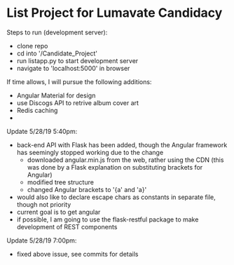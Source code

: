 # List Project for Lumavate Candidacy

Steps to run (development server):
 - clone repo
 - cd into '/Candidate_Project'
 - run listapp.py to start development server
 - navigate to 'localhost:5000' in browser

If time allows, I will pursue the following additions:
 - Angular Material for design
 - use Discogs API to retrive album cover art
 - Redis caching
 - 

Update 5/28/19 5:40pm:
 - back-end API with Flask has been added, though the Angular framework has seemingly stopped working due to the change
   - downloaded angular.min.js from the web, rather using the CDN (this was done by a Flask explanation on substituting brackets for Angular)
   - modified tree structure
   - changed Angular brackets to '{a' and 'a}'
 - would also like to declare escape chars as constants in separate file, though not priority
 - current goal is to get angular
 - if possible, I am going to use the flask-restful package to make development of REST components
 
Update 5/28/19 7:00pm:
 - fixed above issue, see commits for details
